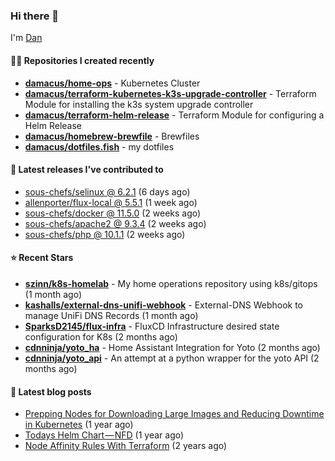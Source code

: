 

### Hi there 👋

I'm [Dan](https://medium.com/@dan.m.webb)

#### 👨‍💻 Repositories I created recently
- **[damacus/home-ops](https://github.com/damacus/home-ops)** - Kubernetes Cluster
- **[damacus/terraform-kubernetes-k3s-upgrade-controller](https://github.com/damacus/terraform-kubernetes-k3s-upgrade-controller)** - Terraform Module for installing the k3s system upgrade controller
- **[damacus/terraform-helm-release](https://github.com/damacus/terraform-helm-release)** - Terraform Module for configuring a Helm Release
- **[damacus/homebrew-brewfile](https://github.com/damacus/homebrew-brewfile)** - Brewfiles
- **[damacus/dotfiles.fish](https://github.com/damacus/dotfiles.fish)** - my dotfiles

#### 🚀 Latest releases I've contributed to


- [sous-chefs/selinux @ 6.2.1](https://github.com/sous-chefs/selinux/releases/tag/6.2.1) (6 days ago)
- [allenporter/flux-local @ 5.5.1](https://github.com/allenporter/flux-local/releases/tag/5.5.1) (1 week ago)
- [sous-chefs/docker @ 11.5.0](https://github.com/sous-chefs/docker/releases/tag/11.5.0) (2 weeks ago)
- [sous-chefs/apache2 @ 9.3.4](https://github.com/sous-chefs/apache2/releases/tag/9.3.4) (2 weeks ago)
- [sous-chefs/php @ 10.1.1](https://github.com/sous-chefs/php/releases/tag/10.1.1) (2 weeks ago)

#### ⭐ Recent Stars


- **[szinn/k8s-homelab](https://github.com/szinn/k8s-homelab)** - My home operations repository using k8s/gitops (1 month ago)
- **[kashalls/external-dns-unifi-webhook](https://github.com/kashalls/external-dns-unifi-webhook)** - External-DNS Webhook to manage UniFi DNS Records (1 month ago)
- **[SparksD2145/flux-infra](https://github.com/SparksD2145/flux-infra)** - FluxCD Infrastructure desired state configuration for K8s (2 months ago)
- **[cdnninja/yoto_ha](https://github.com/cdnninja/yoto_ha)** - Home Assistant Integration for Yoto (2 months ago)
- **[cdnninja/yoto_api](https://github.com/cdnninja/yoto_api)** - An attempt at a python wrapper for the yoto API (2 months ago)

#### 📄 Latest blog posts
- [Prepping Nodes for Downloading Large Images and Reducing Downtime in Kubernetes](https://medium.com/@dan.m.webb/prepping-nodes-for-downloading-large-images-and-reducing-downtime-in-kubernetes-551ead53f0?source=rss-bbba9c670f6e------2) (1 year ago)
- [Todays Helm Chart — NFD](https://medium.com/@dan.m.webb/todays-helm-chart-nfd-efe64f156edd?source=rss-bbba9c670f6e------2) (1 year ago)
- [Node Affinity Rules With Terraform](https://awstip.com/node-affinity-rules-with-terraform-a0766e0bb1da?source=rss-bbba9c670f6e------2) (2 years ago)

